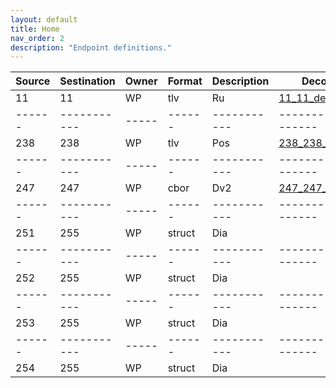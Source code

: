 ```yaml
---
layout: default
title: Home
nav_order: 2
description: "Endpoint definitions."
---
```



| Source | Sestination | Owner | Format | Description | Decoder             | 
| ------ | ----------- | ----- | ------ | ----------- | ------------------- |
| 11     | 11          | WP    | tlv    | Ru          | [11_11_decoder][]   |
| ------ | ----------- | ----- | ------ | ----------- | ------------------- |
| 238    | 238         | WP    | tlv    | Pos         | [238_238_decoder][] |
| ------ | ----------- | ----- | ------ | ----------- | ------------------- |
| 247    | 247         | WP    | cbor   | Dv2         | [247_247_decoder][] |
| ------ | ----------- | ----- | ------ | ----------- | ------------------- |
| 251    | 255         | WP    | struct | Dia         |                     |
| ------ | ----------- | ----- | ------ | ----------- | ------------------- |
| 252    | 255         | WP    | struct | Dia         |                     |
| ------ | ----------- | ----- | ------ | ----------- | ------------------- |
| 253    | 255         | WP    | struct | Dia         |                     |
| ------ | ----------- | ----- | ------ | ----------- | ------------------- |
| 254    | 255         | WP    | struct | Dia         |                     |

<!--- Link for the decoders --->

[11_11_decoder]: https://github.com/wirepas/backend-client/blob/master/wirepas_backend_client/messages/ruuvi.py
[238_238_decoder]: https://github.com/wirepas/backend-client/blob/master/wirepas_backend_client/messages/positioning.py
[247_247_decoder]: https://github.com/wirepas/backend-client/blob/master/wirepas_backend_client/messages/diagnostics.py

[251_255_decoder]: https://github.com/wirepas/backend-client/blob/master/wirepas_backend_client/messages/trafficdiagnostics.py
[252_255_decoder]: https://github.com/wirepas/backend-client/blob/master/wirepas_backend_client/messages/neighbordiagnostics.py
[253_255_decoder]: https://github.com/wirepas/backend-client/blob/master/wirepas_backend_client/messages/nodediagnostics.py
[254_255_decoder]: https://github.com/wirepas/backend-client/blob/master/wirepas_backend_client/messages/bootdiagnostics.py
